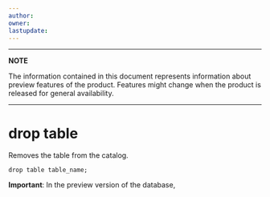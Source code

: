 ```yaml
---
author: 
owner: 
lastupdate: 
---
```


---

**NOTE**

The information contained in this document represents information about preview features of the product. Features might change when the product is released for general availability.

---

# drop table

Removes the table from the catalog.

`drop table table_name;`


**Important**: In the preview version of the database, 